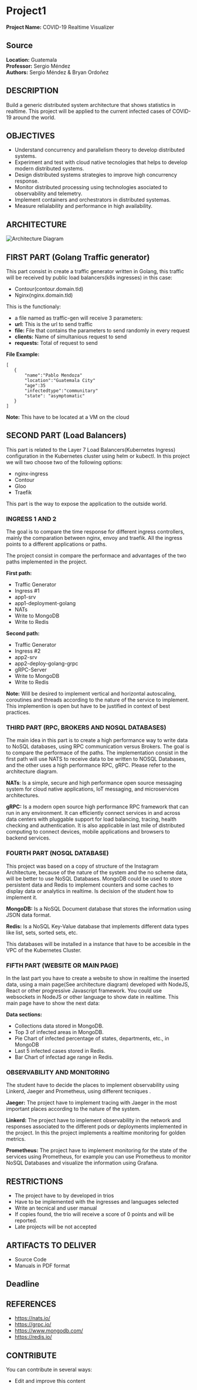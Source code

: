 # Project1

**Project Name:** COVID-19 Realtime Visualizer

## Source
**Location:** Guatemala  
**Professor:** Sergio Méndez  
**Authors:** Sergio Méndez & Bryan Ordoñez

## DESCRIPTION
Build a generic distributed system architecture that shows statistics in realtime. This project will be applied to the current infected cases of COVID-19 around the world.
 
## OBJECTIVES
- Understand concurrency and parallelism theory to develop distributed systems.
- Experiment and test with cloud native tecnologies that helps to develop modern distributed systems.
- Design distributed systems strategies to improve high concurrency response.
- Monitor distributed processing using technologies asociated to observability and telemetry.
- Implement containers and orchestrators in distributed systemas.
- Measure relialability and performance in high availability.

## ARCHITECTURE
![Architecture Diagram](project1.png)


## FIRST PART (Golang Traffic generator)
This part consist in create a traffic generator written in Golang, this traffic will be received by public load balancers(k8s ingresses) in this case:
- Contour(contour.domain.tld)
- Nginx(nginx.domain.tld)
  
This is the functionaly:
- a file named as traffic-gen will receive 3 parameters:
 - **url:** This is the url to send traffic
 - **file:** File that contains the parameters to send randomly in every request
 - **clients:** Name of simultanious request to send
 - **requests:** Total of request to send

 **File Example:**
 ```
[
    {
        "name":"Pablo Mendoza"
        "location":"Guatemala City"
        "age":35
        "infectedtype":"communitary"
        "state": "asymptomatic"
    }
]
 ```
**Note:** This have to be located at a VM on the cloud

## SECOND PART (Load Balancers)
This part is related to the Layer 7 Load Balancers(Kubernetes Ingress) configuration in the Kubernetes cluster using helm or kubectl. In this project we will two choose two of the following options:
- nginx-ingress
- Contour
- Gloo
- Traefik
  
This part is the way to expose the application to the outside world.
  
### INGRESS 1 AND 2
The goal is to compare the time response for different ingress controllers, mainly the comparation between nginx, envoy and traefik. All the ingress points to a different applications or paths.
  
The project consist in compare the performace and advantages of the two paths implemented in the project.
  
**First path:**  
- Traffic Generator  
- Ingress #1  
- app1-srv  
- app1-deployment-golang  
- NATs  
- Write to MongoDB  
- Write to Redis  

**Second path:**  
- Traffic Generator  
- Ingress #2  
- app2-srv  
- app2-deploy-golang-grpc  
- gRPC-Server  
- Write to MongoDB  
- Write to Redis  
  
**Note:** Will be desired to implement vertical and horizontal autoscaling, coroutines and threads according to the nature of the service to implement. This implemention is open but have to be justified in context of best practices.

### THIRD PART (RPC, BROKERS AND NOSQL DATABASES)
The main idea in this part is to create a high performance way to write data to NoSQL databases, using RPC communication versus Brokers. The goal is to compare the performace of the paths. The implementation consist in the first path will use NATS to receive data to be written to NOSQL Databases, and the other uses a high performance RPC, gRPC. Please refer to the architecture diagram.
  
**NATs**: Is a simple, secure and high performance open source messaging system for cloud native applications, IoT messaging, and microservices architectures.
  
**gRPC:** Is a modern open source high performance RPC framework that can run in any environment. It can efficiently connect services in and across data centers with pluggable support for load balancing, tracing, health checking and authentication. It is also applicable in last mile of distributed computing to connect devices, mobile applications and browsers to backend services.
  
### FOURTH PART (NOSQL DATABASE)
This project was based on a copy of structure of the Instagram Architecture, because of the nature of the system and the no scheme data, will be better to use NoSQL Databases. MongoDB could be used to store persistent data and Redis to implement counters and some caches to display data or analytics in realtime. Is decision of the student how to implement it.
  
**MongoDB:** Is a NoSQL Document database that stores the information using JSON data format.
  
**Redis:** Is a NoSQL Key-Value database that implements different data types like list, sets, sorted sets, etc.
  
This databases will be installed in a instance that have to be accesible in the VPC of the Kubernetes Cluster.

### FIFTH PART (WEBSITE OR MAIN PAGE)
In the last part you have to create a website to show in realtime the inserted data, using a main page(See architecture diagram) developed with NodeJS, React or other progressive Javascript framework. You could use websockets in NodeJS or other language to show date in realtime. This main page have to show the next data:
  
**Data sections:**
- Collections data stored in MongoDB.
- Top 3 of infected areas in MongoDB.
- Pie Chart of infected percentage of states, departments, etc., in MongoDB
- Last 5 infected cases stored in Redis.
- Bar Chart of infectad age range in Redis.

### OBSERVABILITY AND MONITORING
The student have to decide the places to implement observability using Linkerd, Jaeger and Prometheus, using different tecniques .
  
**Jaeger:** The project have to implement tracing with Jaeger in the most important places according to the nature of the system.

**Linkerd:** The project have to implement observability in the network and responses associated to the different pods or deployments implemented in the project. In this the project implements a realtime monitoring for golden metrics.
  
**Prometheus:** The project have to implement monitoring for the state of the services using Prometheus, for example you can use Prometheus to monitor NoSQL Databases and visualize the information using Grafana.

## RESTRICTIONS
- The project have to by developed in trios
- Have to be implemented with the ingresses and languages selected
- Write an tecnical and user manual
- If copies found, the trio will receive a score of 0 points and will be reported.
- Late projects will be not accepted
 
## ARTIFACTS TO DELIVER
- Source Code
- Manuals in PDF format

## Deadline
<Include date of Deadline here>

## REFERENCES
- https://nats.io/
- https://grpc.io/
- https://www.mongodb.com/
- https://redis.io/

## CONTRIBUTE
You can contribute in several ways:
- Edit and improve this content